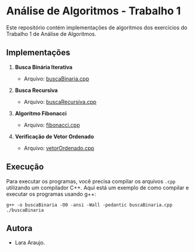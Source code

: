 # Análise de Algoritmos - Trabalho 1

Este repositório contém implementações de algoritmos dos exercícios do Trabalho 1 de Análise de Algoritmos.

## Implementações

1. **Busca Binária Iterativa**
   - Arquivo: [buscaBinaria.cpp](buscaBinaria.cpp)

2. **Busca Recursiva**
   - Arquivo: [buscaRecursiva.cpp](buscaRecursiva.cpp)

3. **Algoritmo Fibonacci**
   - Arquivo: [fibonacci.cpp](fibonacci.cpp)

4. **Verificação de Vetor Ordenado**
   - Arquivo: [vetorOrdenado.cpp](vetorOrdenado.cpp)

## Execução

Para executar os programas, você precisa compilar os arquivos `.cpp` utilizando um compilador C++. Aqui está um exemplo de como compilar e executar os programas usando g++:
```
g++ -o buscaBinaria -O0 -ansi -Wall -pedantic buscaBinaria.cpp
./buscaBinaria
```

## Autora

- Lara Araujo.
